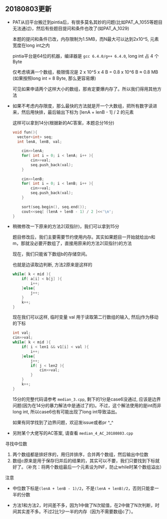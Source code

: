 ##  20180803更新

*   PAT从旧平台搬迁到pintia后，有很多莫名其妙的问题(比如PAT_A_1055等题目无法通过)，然后有些题目提问和条件也改了(如PAT_A_1029)

    本题的提问和条件已改，内存限制为1.5MB，而N最大可以达到2x10^5, 元素宽度在long int之内
    
    pintia平台是64位的机器，编译器是 `gcc 6.4.0/g++ 6.4.0`, long int 占 4 个 Byte
    
    仅考虑填满一个数组，极限情况是 2 x 10^5 x 4 B = 0.8 x 10^6 B ≈ 0.8 MB   (如果按照long int = 8 Byte, 那么更容易爆)
    
    可见如果申请两个这样大小的数组，那肯定要爆内存了。所以我们得用其他方法
    
*   如果不考虑内存限度，那么最快的方法就是开一个大数组，把所有数字读进来，然后用快排，最后输出下标为 [lenA + lenB - 1] / 2 的元素

    这样可以拿到14分(根据新的AC答案，本题总分16分)

    ```cpp
    void fun(){
      vector<int> seq;
      int lenA, lenB, val;
    	
    	cin>>lenA;
    	for( int i = 0; i < lenA; i++ ){
    		cin>>val;
    		seq.push_back(val);
    	}
    	
    	cin>>lenB;
    	for( int i = 0; i < lenB; i++ ){
    		cin>>val;
    		seq.push_back(val);
    	}
    	
    	sort(seq.begin(), seq.end());
    	cout<<seq[ (lenA + lenB - 1) / 2 ]<<'\n';
    }
    ```

*   稍微修改一下原来的方法2(双指针)，我们可以拿到15分

    题目修改后，我们主要需要节约使用内存。其实如果题目一开始就给出n和m，那就没必要开数组了，直接用原来的方法2(双指针)的方法
    
    现在，我们只能省下数组b的存储空间。
    
    也就是边读取边判断, 方法2原来是这样的
    
    ```cpp
    while( k < mid ){
		if( a[i] < b[j] ){
			i++;
		}else{
			j++;
		}
		k++;
	}
    ```
    
    现在我们可以这样, 临时变量 val 用于读取第二行数组的输入, 然后j作为移动的下标
    
    ```cpp
    int val;
	cin>>val;
	while( k < mid ){
		if( i < len1 && v1[i] < val ){
			i++;
		}else{
			j++;
			if( j < len2 ){
				cin>>val;
			}
		}
		k++;
	}
    ```
    
    15分的完整代码请参考 `median_3.cpp`, 剩下的1分是case6没通过, 应该是边界问题(因为在14分的暴力解法中是通过了的)。不过，这个解法使用的是int而非long int, 所以case6也有可能出现了long int导致溢出。
    
    如果有同学找到了边界问题，欢迎发issue或者pr ^_^
    
*   另附某个大佬写的AC答案, 请查看 `median_4_AC_20180803.cpp`

寻找中位数

1.	两个数组都是排好序的，用归并排序，合并两个数组，然后输出中位数
2.	数组c原来是用于保存归并后的结果的，其实可以不要，我们只要找到下标就好了。（补充：将两个数组最后一个元素设为INF，防止while时某个数组溢出）

注意

*	中位数下标是`(lenA + lenB - 1)/2`，不是`(lenA + lenB)/2`，否则只能拿一半的分数

*	方法1和方法2，时间差不多，因为1中做了N次赋值，在2中做了N次判断，时间其实差不多。不过2比1少一半的内存（因为不需要数组c了）。
